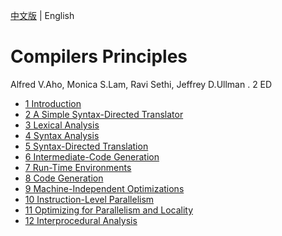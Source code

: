 [中文版](README_zh.md) | English

# Compilers Principles

Alfred V.Aho, Monica S.Lam, Ravi Sethi, Jeffrey D.Ullman . 2 ED

- [1 Introduction](chapter1.md)
- [2 A Simple Syntax-Directed Translator](chapter2.md)
- [3 Lexical Analysis](chapter3.md)
- [4 Syntax Analysis](chapter4.md)
- [5 Syntax-Directed Translation](chapter5.md)
- [6 Intermediate-Code Generation](chapter6.md)
- [7 Run-Time Environments](chapter7.md)
- [8 Code Generation](chapter8.md)
- [9 Machine-Independent Optimizations](chapter9.md)
- [10 Instruction-Level Parallelism](chapter10.md)
- [11 Optimizing for Parallelism and Locality](chapter11.md)
- [12 Interprocedural Analysis](chapter12.md)